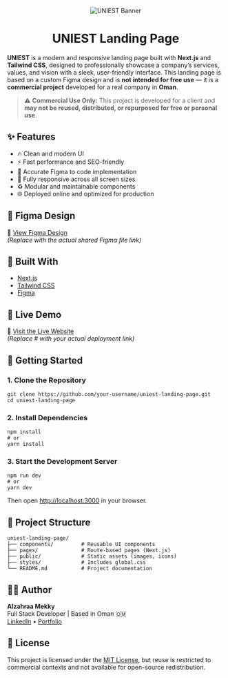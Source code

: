 <!-- Banner Image -->
<p align="center">

  <img src="https://github.com/user-attachments/assets/a4118a83-4634-4020-ba7d-0dd857eded14" alt="UNIEST Banner" style="max-width: 100%; height: auto;" />
</p>

<h1 align="center">UNIEST Landing Page</h1>

<p>
  <strong>UNIEST</strong> is a modern and responsive landing page built with
  <strong>Next.js</strong> and <strong>Tailwind CSS</strong>, designed to professionally showcase a company’s services, values, and vision with a sleek, user-friendly interface. 
  This landing page is based on a custom Figma design and is <strong>not intended for free use</strong> — it is a <strong>commercial project</strong> developed for a real company in <strong>Oman</strong>.
</p>

<blockquote>
  ⚠️ <strong>Commercial Use Only:</strong> This project is developed for a client and <strong>may not be reused, distributed, or repurposed for free or personal use</strong>.
</blockquote>

<h2>✨ Features</h2>
<ul>
  <li>🔥 Clean and modern UI</li>
  <li>⚡️ Fast performance and SEO-friendly</li>
  <li>🎯 Accurate Figma to code implementation</li>
  <li>📱 Fully responsive across all screen sizes</li>
  <li>♻️ Modular and maintainable components</li>
  <li>🌐 Deployed online and optimized for production</li>
</ul>

<h2>🎨 Figma Design</h2>
<p>
  🔗 <a href="https://www.figma.com/file/your-figma-link-here" target="_blank">View Figma Design</a>
  <br>
  <em>(Replace with the actual shared Figma file link)</em>
</p>

<h2>🧱 Built With</h2>
<ul>
  <li><a href="https://nextjs.org/" target="_blank">Next.js</a></li>
  <li><a href="https://tailwindcss.com/" target="_blank">Tailwind CSS</a></li>
  <li><a href="https://figma.com/" target="_blank">Figma</a></li>
</ul>

<h2>📸 Live Demo</h2>
<p>
  🔗 <a href="#" target="_blank">Visit the Live Website</a>
  <br>
  <em>(Replace # with your actual deployment link)</em>
</p>

<h2>🚀 Getting Started</h2>

<h3>1. Clone the Repository</h3>
<pre><code>git clone https://github.com/your-username/uniest-landing-page.git
cd uniest-landing-page
</code></pre>

<h3>2. Install Dependencies</h3>
<pre><code>npm install
# or
yarn install
</code></pre>

<h3>3. Start the Development Server</h3>
<pre><code>npm run dev
# or
yarn dev
</code></pre>

<p>Then open <a href="http://localhost:3000" target="_blank">http://localhost:3000</a> in your browser.</p>

<h2>📁 Project Structure</h2>
<pre><code>uniest-landing-page/
├── components/         # Reusable UI components
├── pages/              # Route-based pages (Next.js)
├── public/             # Static assets (images, icons)
├── styles/             # Includes global.css
└── README.md           # Project documentation
</code></pre>

<h2>👩‍💻 Author</h2>
<p>
  <strong>Alzahraa Mekky</strong><br>
  Full Stack Developer | Based in Oman 🇴🇲<br>
  <a href="https://linkedin.com/in/yourprofile" target="_blank">LinkedIn</a> • 
  <a href="https://yourportfolio.com" target="_blank">Portfolio</a>
</p>

<h2>📄 License</h2>
<p>
  This project is licensed under the <a href="LICENSE" target="_blank">MIT License</a>, 
  but reuse is restricted to commercial contexts and not available for open-source redistribution.
</p>
